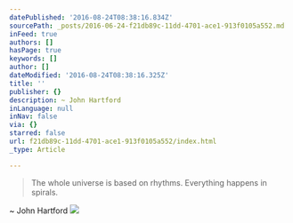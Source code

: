 ```yaml
---
datePublished: '2016-08-24T08:38:16.834Z'
sourcePath: _posts/2016-06-24-f21db89c-11dd-4701-ace1-913f0105a552.md
inFeed: true
authors: []
hasPage: true
keywords: []
author: []
dateModified: '2016-08-24T08:38:16.325Z'
title: ''
publisher: {}
description: ~ John Hartford
inLanguage: null
inNav: false
via: {}
starred: false
url: f21db89c-11dd-4701-ace1-913f0105a552/index.html
_type: Article

---
```

> The whole universe is based on rhythms. Everything happens in spirals.

~ John Hartford
![](https://the-grid-user-content.s3-us-west-2.amazonaws.com/0828136c-a656-469c-99e0-fce936117639.jpg)